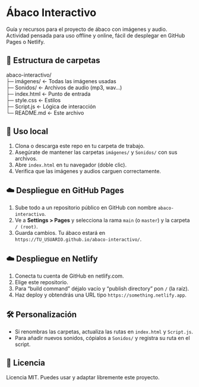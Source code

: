 # Ábaco Interactivo

Guía y recursos para el proyecto de ábaco con imágenes y audio.  
Actividad pensada para uso offline y online, fácil de desplegar en GitHub Pages o Netlify.

## 📁 Estructura de carpetas

abaco-interactivo/  
├─ imágenes/              ← Todas las imágenes usadas  
├─ Sonidos/               ← Archivos de audio (mp3, wav…)  
├─ index.html             ← Punto de entrada  
├─ style.css              ← Estilos  
├─ Script.js              ← Lógica de interacción  
└─ README.md              ← Este archivo

## 🚀 Uso local

1. Clona o descarga este repo en tu carpeta de trabajo.  
2. Asegúrate de mantener las carpetas `imágenes/` y `Sonidos/` con sus archivos.  
3. Abre `index.html` en tu navegador (doble clic).  
4. Verifica que las imágenes y audios carguen correctamente.

## ☁️ Despliegue en GitHub Pages

1. Sube todo a un repositorio público en GitHub con nombre `abaco-interactivo`.  
2. Ve a **Settings > Pages** y selecciona la rama `main` (o `master`) y la carpeta `/ (root)`.  
3. Guarda cambios. Tu ábaco estará en `https://TU_USUARIO.github.io/abaco-interactivo/`.

## ☁️ Despliegue en Netlify

1. Conecta tu cuenta de GitHub en netlify.com.  
2. Elige este repositorio.  
3. Para “build command” déjalo vacío y “publish directory” pon `/` (la raíz).  
4. Haz deploy y obtendrás una URL tipo `https://something.netlify.app`.

## 🛠️ Personalización

- Si renombras las carpetas, actualiza las rutas en `index.html` y `Script.js`.  
- Para añadir nuevos sonidos, cópialos a `Sonidos/` y registra su ruta en el script.

## 📄 Licencia

Licencia MIT. Puedes usar y adaptar libremente este proyecto.

